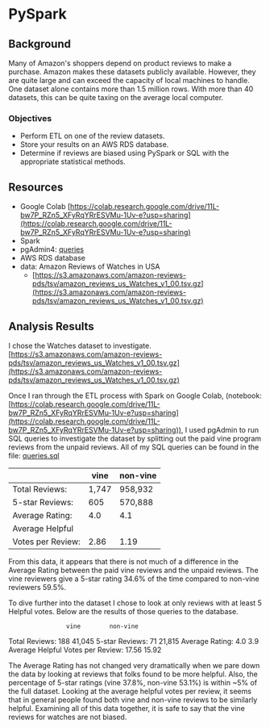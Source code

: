 # PySpark

## Background
Many of Amazon's shoppers depend on product reviews to make a purchase. Amazon makes these datasets publicly available. However, they are quite large and can exceed the capacity of local machines to handle. One dataset alone contains more than 1.5 million rows. With more than 40 datasets, this can be quite taxing on the average local computer.

### Objectives
* Perform ETL on one of the review datasets.
* Store your results on an AWS RDS database.
* Determine if reviews are biased using PySpark or SQL with the appropriate statistical methods.

## Resources
* Google Colab [https://colab.research.google.com/drive/11L-bw7P_RZn5_XFyRqYRrESVMu-1Uv-e?usp=sharing](https://colab.research.google.com/drive/11L-bw7P_RZn5_XFyRqYRrESVMu-1Uv-e?usp=sharing)
* Spark
* pgAdmin4: [queries](queries.sql)
* AWS RDS database
* data:  Amazon Reviews of Watches in USA
  * [https://s3.amazonaws.com/amazon-reviews-pds/tsv/amazon_reviews_us_Watches_v1_00.tsv.gz](https://s3.amazonaws.com/amazon-reviews-pds/tsv/amazon_reviews_us_Watches_v1_00.tsv.gz)


## Analysis Results

I chose the Watches dataset to investigate.  [https://s3.amazonaws.com/amazon-reviews-pds/tsv/amazon_reviews_us_Watches_v1_00.tsv.gz](https://s3.amazonaws.com/amazon-reviews-pds/tsv/amazon_reviews_us_Watches_v1_00.tsv.gz)

Once I ran through the ETL process with Spark on Google Colab, (notebook: [https://colab.research.google.com/drive/11L-bw7P_RZn5_XFyRqYRrESVMu-1Uv-e?usp=sharing](https://colab.research.google.com/drive/11L-bw7P_RZn5_XFyRqYRrESVMu-1Uv-e?usp=sharing)), 
I used pgAdmin to run SQL queries to investigate the dataset by splitting out the paid vine program reviews from the unpaid reviews.  All of my SQL queries can be found in the file: [queries.sql](queries.sql)

|                 | vine  | non-vine |
|-----------------|-------|----------|
|Total Reviews:   | 1,747 |  958,932 |
|5-star Reviews:  |  605  |  570,888 |
|Average Rating:  |  4.0  |    4.1   |
|Average Helpful 
 Votes per Review:| 2.86  |   1.19   |

From this data, it appears that there is not much of a difference in the Average Rating between the paid vine reviews and the unpaid reviews.  The vine reviewers give a 5-star rating 34.6% of the time compared to non-vine reviewers 59.5%.  

To dive further into the dataset I chose to look at only reviews with at least 5 Helpful votes.  Below are the results of those queries to the database.

                    vine        non-vine
Total Reviews:      188         41,045
5-star Reviews:     71          21,815
Average Rating:     4.0         3.9
Average Helpful
Votes per Review:   17.56       15.92

The Average Rating has not changed very dramatically when we pare down the data by looking at reviews that folks found to be more helpful.  Also, the percentage of 5-star ratings (vine 37.8%, non-vine 53.1%) is within ~5% of the full dataset.  Looking at the average helpful votes per review, it seems that in general people found both vine and non-vine reviews to be similarly helpful.  Examining all of this data together, it is safe to say that the vine reviews for watches are not biased.   
